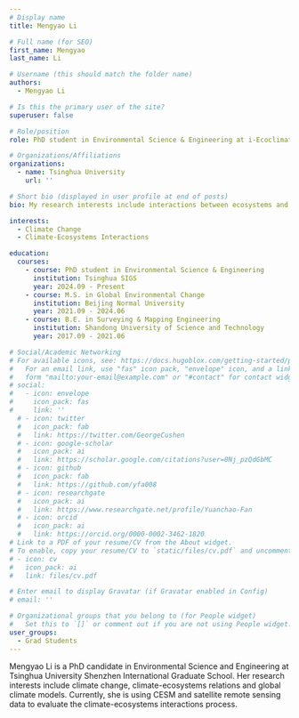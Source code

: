 ```yaml
---
# Display name
title: Mengyao Li

# Full name (for SEO)
first_name: Mengyao
last_name: Li

# Username (this should match the folder name)
authors:
  - Mengyao Li

# Is this the primary user of the site?
superuser: false

# Role/position
role: PhD student in Environmental Science & Engineering at i-Ecoclimatology Lab

# Organizations/Affiliations
organizations:
  - name: Tsinghua University
    url: ''

# Short bio (displayed in user profile at end of posts)
bio: My research interests include interactions between ecosystems and climate.

interests:
  - Climate Change
  - Climate-Ecosystems Interactions

education:
  courses:
    - course: PhD student in Environmental Science & Engineering
      institution: Tsinghua SIGS
      year: 2024.09 - Present
    - course: M.S. in Global Environmental Change
      institution: Beijing Normal University
      year: 2021.09 - 2024.06
    - course: B.E. in Surveying & Mapping Engineering
      institution: Shandong University of Science and Technology
      year: 2017.09 - 2021.06

# Social/Academic Networking
# For available icons, see: https://docs.hugoblox.com/getting-started/page-builder/#icons
#   For an email link, use "fas" icon pack, "envelope" icon, and a link in the
#   form "mailto:your-email@example.com" or "#contact" for contact widget.
# social:
#   - icon: envelope
#     icon_pack: fas
#     link: ''
  # - icon: twitter
  #   icon_pack: fab
  #   link: https://twitter.com/GeorgeCushen
  # - icon: google-scholar
  #   icon_pack: ai
  #   link: https://scholar.google.com/citations?user=0Nj_pzQdGbMC
  # - icon: github
  #   icon_pack: fab
  #   link: https://github.com/yfa008
  # - icon: researchgate
  #   icon_pack: ai
  #   link: https://www.researchgate.net/profile/Yuanchao-Fan
  # - icon: orcid
  #   icon_pack: ai
  #   link: https://orcid.org/0000-0002-3462-1820
# Link to a PDF of your resume/CV from the About widget.
# To enable, copy your resume/CV to `static/files/cv.pdf` and uncomment the lines below.
# - icon: cv
#   icon_pack: ai
#   link: files/cv.pdf

# Enter email to display Gravatar (if Gravatar enabled in Config)
# email: ''

# Organizational groups that you belong to (for People widget)
#   Set this to `[]` or comment out if you are not using People widget.
user_groups:
  - Grad Students
---
```


Mengyao Li is a PhD candidate in Environmental Science and Engineering at Tsinghua University Shenzhen International Graduate School. Her research interests include climate change, climate-ecosystems relations and global climate models. Currently, she is using CESM and satellite remote sensing data to evaluate the climate-ecosystems interactions process.